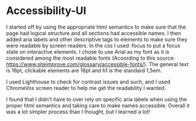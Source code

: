 # Accessibility-UI

I started off by using the appropriate html semantics to make sure that the page had logical structure and all sections had accessible names.
I then added aria labels and other descriptive tags to elements to make sure they were readable by screen readers.
In the css I used :focus to put a focus state on interactive elements.
I chose to use Arial as my font as it is considered among the most readable fonts (Acoording to this source: https://www.siteimprove.com/glossary/accessible-fonts/).
The general text is 16pt, clickable elements are 18pt and h1 is the standard 1,5em.

I used Lighthouse to check for contrast issues and such, and I used ChromeVox screen reader to help me get the readability I wanted.

I found that I didn't have to over rely on specific aria labels when using the proper html semantics and taking care to make names accessible. Overall it was
a lot simpler process than I thought, but I learned a lot!
